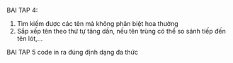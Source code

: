 BAI TAP 4:
1. Tìm kiếm được các tên mà không phân biệt hoa thường
2. Sắp xếp tên theo thứ tự tăng dần, nếu tên trùng có thể so sánh tiếp đến tên lót,...

BAI TAP 5
code in ra đúng định dạng đa thức
